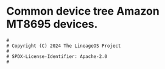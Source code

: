 # Common device tree Amazon MT8695 devices.

```
#
# Copyright (C) 2024 The LineageOS Project
#
# SPDX-License-Identifier: Apache-2.0
#
```
